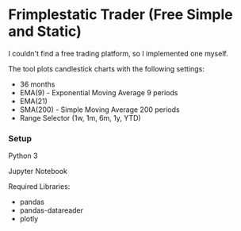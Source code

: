 # Frimplestatic Trader (Free Simple and Static)

I couldn't find a free trading platform, so I implemented one myself.

The tool plots candlestick charts with the following settings:

- 36 months
- EMA(9) - Exponential Moving Average 9 periods
- EMA(21)
- SMA(200) - Simple Moving Average 200 periods
- Range Selector (1w, 1m, 6m, 1y, YTD)

### Setup
Python 3

Jupyter Notebook

Required Libraries:
- pandas
- pandas-datareader
- plotly
